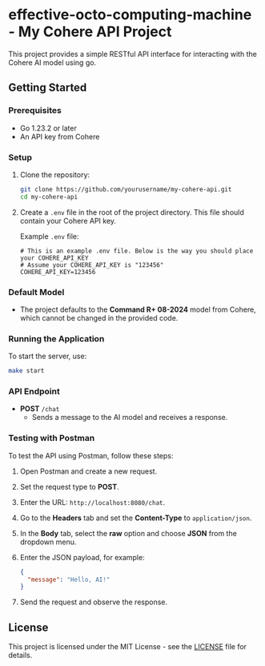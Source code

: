 # effective-octo-computing-machine - My Cohere API Project

This project provides a simple RESTful API interface for interacting with the Cohere AI model using go.

## Getting Started

### Prerequisites

- Go 1.23.2 or later
- An API key from Cohere

### Setup

1. Clone the repository:

   ```bash
   git clone https://github.com/yourusername/my-cohere-api.git
   cd my-cohere-api
   ```

2. Create a `.env` file in the root of the project directory. This file should contain your Cohere API key. 

   Example `.env` file:
   ```plaintext
   # This is an example .env file. Below is the way you should place your COHERE_API_KEY
   # Assume your COHERE_API_KEY is "123456"
   COHERE_API_KEY=123456
   ```

### Default Model

- The project defaults to the **Command R+ 08-2024** model from Cohere, which cannot be changed in the provided code.

### Running the Application

To start the server, use:

```bash
make start
```

### API Endpoint

- **POST** `/chat`
  - Sends a message to the AI model and receives a response.


### Testing with Postman

To test the API using Postman, follow these steps:

1. Open Postman and create a new request.
2. Set the request type to **POST**.
3. Enter the URL: `http://localhost:8080/chat`.
4. Go to the **Headers** tab and set the **Content-Type** to `application/json`.
5. In the **Body** tab, select the **raw** option and choose **JSON** from the dropdown menu.
6. Enter the JSON payload, for example:

   ```json
   {
     "message": "Hello, AI!"
   }
   ```

7. Send the request and observe the response.


## License

This project is licensed under the MIT License - see the [LICENSE](LICENSE) file for details.